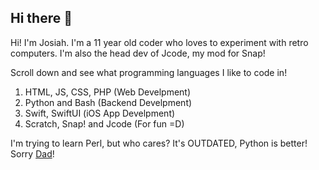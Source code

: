 ## Hi there 👋
Hi! I'm Josiah. I'm a 11 year old coder who loves to experiment with retro computers. I'm also the head dev of Jcode, my mod for Snap!

Scroll down and see what programming languages I like to code in!

1. HTML, JS, CSS, PHP (Web Develpment)
2. Python and Bash (Backend Develpment)
3. Swift, SwiftUI (iOS App Develpment)
4. Scratch, Snap! and Jcode (For fun =D)

I'm trying to learn Perl, but who cares? It's OUTDATED, Python is better! Sorry [Dad](https://github.com/pyn)!


